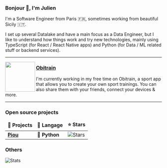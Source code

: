 ### Bonjour 👋, I'm Julien


I'm a Software Engineer from Paris 🇫🇷, sometimes working from beautiful Sicily 🇮🇹.  

I set up several Datalake and have a main focus as a Data Engineer, but I like to understand how things work and try new technologies, mainly using TypeScript (for React / React Native apps) and Python (for Data / ML related stuff or backend services).

--- 
<p>
  <img align='left' src="https://obitrain.com/_next/image?url=%2Fimages%2Fobitrain-icon-150.png&w=96&q=100" width="96">
</p>

### [Obitrain](https://obitrain.com/)

I'm currently working in my free time on Obitrain, a sport app that allows you to create your own sport trainings.
You can also share them with your friends, connect your devices & more.  


 ---



### Open source projects 


<table>
  <thead align="center">
    <tr border: none;>
      <td><b>🎁 Projects</b></td>
      <td><b>📙 Langage</b></td>
      <td><b>⭐ Stars</b></td>
    </tr>
  </thead>
  <tbody>
    <tr>
      <td>
       <a href="https://github.com/Andarius/piou"><b>Piou</b></a>
      </td>
      <td>🐍  <b>Python</b></td>
      <td><img alt="Stars" src="https://img.shields.io/github/stars/andarius/piou?style=flat-square"/></td>
    </tr>
  </tbody>
</table>


### Others

![Stats](https://github-readme-stats.vercel.app/api?username=andarius&count_private=true&show_icons=true&theme=radical)
